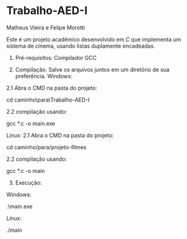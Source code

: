 # Trabalho-AED-I
Matheus Vieira e Felipe Morotti

Este é um projeto acadêmico desenvolvido em *C* que implementa um sistema de cinema, usando listas duplamente encadeadas.


1. Pré-requisitos:
Compilador GCC

2. Compilação. Salve os arquivos juntos em um diretório de sua preferência.
Windows:

2.1 Abra o CMD na pasta do projeto:
   
cd caminho\para\Trabalho-AED-I

2.2 compilação usando:

gcc *.c -o main.exe

Linux:
2.1 Abra o CMD na pasta do projeto:

cd caminho/para/projeto-filmes

2.2 compilação usando:

gcc *.c -o main

3. Execução:

Windows:

.\main.exe

Linux:

./main
